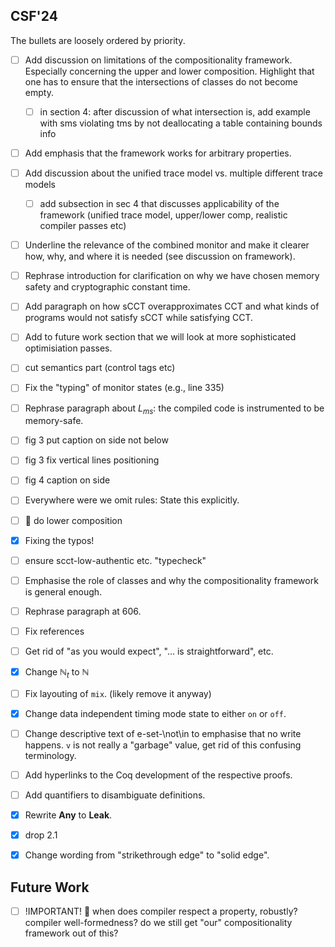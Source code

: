 
## CSF'24

 The bullets are loosely ordered by priority.

- [ ] Add discussion on limitations of the compositionality framework. Especially concerning the upper and lower composition. Highlight that one has to ensure that the intersections of classes do not become empty.
    - [ ] in section 4: after discussion of what intersection is, add example with sms violating tms by not deallocating a table containing bounds info
- [ ] Add emphasis that the framework works for arbitrary properties.
- [ ] Add discussion about the unified trace model vs. multiple different trace models
    - [ ] add subsection in sec 4 that discusses applicability of the framework (unified trace model, upper/lower comp, realistic compiler passes etc)
- [ ] Underline the relevance of the combined monitor and make it clearer how, why, and where it is needed (see discussion on framework).
- [ ] Rephrase introduction for clarification on why we have chosen memory safety and cryptographic constant time.
- [ ] Add paragraph on how sCCT overapproximates CCT and what kinds of programs would not satisfy sCCT while satisfying CCT.
- [ ] Add to future work section that we will look at more sophisticated optimisiation passes.
- [ ] cut semantics part (control tags etc)
- [ ] Fix the "typing" of monitor states (e.g., line 335)
- [ ] Rephrase paragraph about $L_{ms}$: the compiled code is instrumented to be memory-safe.
- [ ] fig 3 put caption on side not below
- [ ] fig 3 fix vertical lines positioning
- [ ] fig 4 caption on side
- [ ] Everywhere were we omit rules: State this explicitly.
- [ ] :chicken: do lower composition
- [x] Fixing the typos!
- [ ] ensure scct-low-authentic etc. "typecheck"
- [ ] Emphasise the role of classes and why the compositionality framework is general enough.
- [ ] Rephrase paragraph at 606.
- [ ] Fix references
- [ ] Get rid of "as you would expect", "... is straightforward", etc.
- [x] Change $\mathbb{N}_t$ to $\mathbb{N}$
- [ ] Fix layouting of `mix`. (likely remove it anyway)
- [x] Change data independent timing mode state to either `on` or `off`.
- [ ] Change descriptive text of e-set-\not\in to emphasise that no write happens. `v` is not really a "garbage" value, get rid of this confusing terminology. 
- [ ] Add hyperlinks to the Coq development of the respective proofs.
- [ ] Add quantifiers to disambiguate definitions.
- [x] Rewrite $\textbf{Any}$ to $\textbf{Leak}$.
- [x] drop 2.1
- [x] Change wording from "strikethrough edge" to "solid edge".


## Future Work

- [ ] !IMPORTANT! :chicken: when does compiler respect a property, robustly? compiler well-formedness? do we still get "our" compositionality framework out of this?
